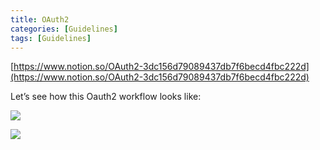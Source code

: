 ```yaml
---
title: OAuth2
categories: [Guidelines]
tags: [Guidelines]
---
```


[https://www.notion.so/OAuth2-3dc156d79089437db7f6becd4fbc222d](https://www.notion.so/OAuth2-3dc156d79089437db7f6becd4fbc222d)


Let’s see how this Oauth2 workflow looks like:


![](https://prod-files-secure.s3.us-west-2.amazonaws.com/9960fb2a-b75e-4bea-a8f9-b00925db1215/3bce41e0-99e8-4ebd-9701-e2bc9cbb79a2/Untitled.png?X-Amz-Algorithm=AWS4-HMAC-SHA256&X-Amz-Content-Sha256=UNSIGNED-PAYLOAD&X-Amz-Credential=ASIAZI2LB466TVB4SMKP%2F20250210%2Fus-west-2%2Fs3%2Faws4_request&X-Amz-Date=20250210T202123Z&X-Amz-Expires=3600&X-Amz-Security-Token=IQoJb3JpZ2luX2VjEKz%2F%2F%2F%2F%2F%2F%2F%2F%2F%2FwEaCXVzLXdlc3QtMiJIMEYCIQDQwkV4y1shqn%2BTkEZBskoJWiL3y1iBszPvHlqcdnIAnwIhAMx%2FX5VjBZvLIAk75pecmOPcJCO6oOPetieAovWDL%2FBBKogECMX%2F%2F%2F%2F%2F%2F%2F%2F%2F%2FwEQABoMNjM3NDIzMTgzODA1IgznOvOVhngWDYKHqBoq3AN9K06CXBiSljwRN8BHREdzJkb%2Fnfg7%2Bt1mV%2FFLM%2B%2Fljwvanc3lY9pcws2K2gzTOpDnB3eBT9TWzO7ZVrj8Yy25dvHppWs0%2FJfuA%2BehSZ4D2Dsg6x%2BO7FQGnsu%2FlmNvFNU%2B%2FPKAa%2FSin%2B4U0SRBTz94%2FLDtLlG953Gyv20NtfblfLV5Zien5WRcYz4tSaqtfYTaNkIFFSmgAuZkIEiFiSWjdL5W2g2In96NXWsTc25M1yfyHgGPIw8lg9oyLQNqI3FZgK3y0Tba4xsIn1PByVPHD62TLktb8Ip7WpUcsoJBx0a3Br47dnLfy4V60clytiCdJb%2BdBMglKe0f0U6ruOiVkmhUhRopyRA%2BU5msPFKcPBp50fb3eEQTYPulOrP2EGNH0y9hIdLF1kERctx%2BOkw1FtwNUU0kBhyw6FxpMKNFu2pt34WotLuQLSy0ghQpYfnWPNMCf0yU6rOEG2RKHCTTi95B5lqAo454DbXw5reK3Z6Vh6UFSPnGMmCbLRT0PnQiHU2q%2FanHuyPkkHW%2BJNiOJG1V6FiP8MEMd1sJkf1fuEpg1lPpbY5bkP5MHfewSahTASJC%2BEfFaNUC0fIHK7UVsOVm9R2awHHjQHIOy7WT1w711KgZoK%2BEU6vBEDCBs6m9BjqkAaHWQnaB60PpR7VLH%2BavSx4tXTeA7NeenIADpYNIFAFNCtj00y0lQ0ZvKLo2KEle3%2Bwb0d%2FIuOz%2FS5cUYbcuEk80DnMFbFE3e%2B%2FPfljZVirIARoNV%2FG4beX6jeIomWAuYChv1M%2B43waQEn3QYmFJa4GTkpHR0g9E%2FP2oN94JcQUttAOFLWEbbTaU5WV2cVvczzed%2BxKq80gYV9rRYNiD9OfrXMJR&X-Amz-Signature=40055a569c64f161a112ef380beb269aa139ecccce6a112ba8b95c6d12f85d34&X-Amz-SignedHeaders=host&x-id=GetObject)


![](https://prod-files-secure.s3.us-west-2.amazonaws.com/9960fb2a-b75e-4bea-a8f9-b00925db1215/27d32b66-de43-41de-80f7-7edb81d1190f/Untitled.png?X-Amz-Algorithm=AWS4-HMAC-SHA256&X-Amz-Content-Sha256=UNSIGNED-PAYLOAD&X-Amz-Credential=ASIAZI2LB466TVB4SMKP%2F20250210%2Fus-west-2%2Fs3%2Faws4_request&X-Amz-Date=20250210T202123Z&X-Amz-Expires=3600&X-Amz-Security-Token=IQoJb3JpZ2luX2VjEKz%2F%2F%2F%2F%2F%2F%2F%2F%2F%2FwEaCXVzLXdlc3QtMiJIMEYCIQDQwkV4y1shqn%2BTkEZBskoJWiL3y1iBszPvHlqcdnIAnwIhAMx%2FX5VjBZvLIAk75pecmOPcJCO6oOPetieAovWDL%2FBBKogECMX%2F%2F%2F%2F%2F%2F%2F%2F%2F%2FwEQABoMNjM3NDIzMTgzODA1IgznOvOVhngWDYKHqBoq3AN9K06CXBiSljwRN8BHREdzJkb%2Fnfg7%2Bt1mV%2FFLM%2B%2Fljwvanc3lY9pcws2K2gzTOpDnB3eBT9TWzO7ZVrj8Yy25dvHppWs0%2FJfuA%2BehSZ4D2Dsg6x%2BO7FQGnsu%2FlmNvFNU%2B%2FPKAa%2FSin%2B4U0SRBTz94%2FLDtLlG953Gyv20NtfblfLV5Zien5WRcYz4tSaqtfYTaNkIFFSmgAuZkIEiFiSWjdL5W2g2In96NXWsTc25M1yfyHgGPIw8lg9oyLQNqI3FZgK3y0Tba4xsIn1PByVPHD62TLktb8Ip7WpUcsoJBx0a3Br47dnLfy4V60clytiCdJb%2BdBMglKe0f0U6ruOiVkmhUhRopyRA%2BU5msPFKcPBp50fb3eEQTYPulOrP2EGNH0y9hIdLF1kERctx%2BOkw1FtwNUU0kBhyw6FxpMKNFu2pt34WotLuQLSy0ghQpYfnWPNMCf0yU6rOEG2RKHCTTi95B5lqAo454DbXw5reK3Z6Vh6UFSPnGMmCbLRT0PnQiHU2q%2FanHuyPkkHW%2BJNiOJG1V6FiP8MEMd1sJkf1fuEpg1lPpbY5bkP5MHfewSahTASJC%2BEfFaNUC0fIHK7UVsOVm9R2awHHjQHIOy7WT1w711KgZoK%2BEU6vBEDCBs6m9BjqkAaHWQnaB60PpR7VLH%2BavSx4tXTeA7NeenIADpYNIFAFNCtj00y0lQ0ZvKLo2KEle3%2Bwb0d%2FIuOz%2FS5cUYbcuEk80DnMFbFE3e%2B%2FPfljZVirIARoNV%2FG4beX6jeIomWAuYChv1M%2B43waQEn3QYmFJa4GTkpHR0g9E%2FP2oN94JcQUttAOFLWEbbTaU5WV2cVvczzed%2BxKq80gYV9rRYNiD9OfrXMJR&X-Amz-Signature=cb8fd8aa0faf3ae71159b6043fbdcd083f8e159c95a59dc5e226c383d9f8ba52&X-Amz-SignedHeaders=host&x-id=GetObject)

